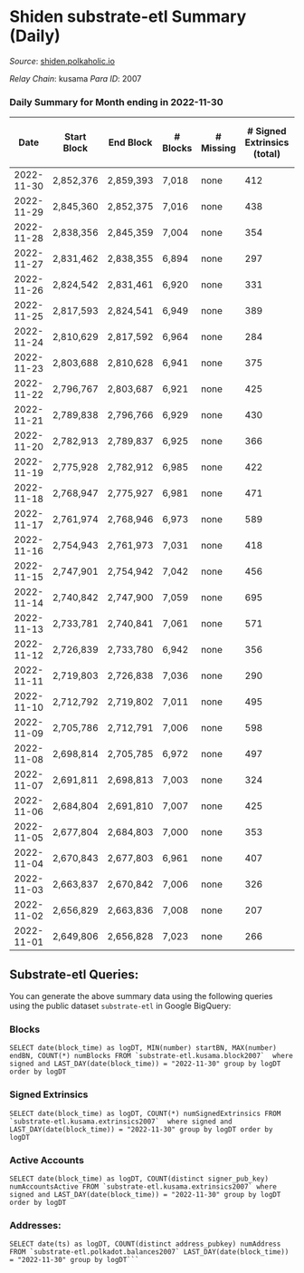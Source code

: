 # Shiden substrate-etl Summary (Daily)

_Source_: [shiden.polkaholic.io](https://shiden.polkaholic.io)

*Relay Chain*: kusama
*Para ID*: 2007



### Daily Summary for Month ending in 2022-11-30


| Date | Start Block | End Block | # Blocks | # Missing | # Signed Extrinsics (total) | # Active Accounts | # Addresses with Balances | # Events | # Transfers | # XCM Transfers In | # XCM Transfers Out |
| ---- | ----------- | --------- | -------- | --------- | --------------------------- | ----------------- | ------------------------- | -------- | ----------- | ------------------ | ------------------- |
| 2022-11-30 | 2,852,376 | 2,859,393 | 7,018 | none | 412 | 112 | 635,192 | 53,659 | 7,348 ($227,170) | 6 ($16.72) | 5 ($4.81) |
| 2022-11-29 | 2,845,360 | 2,852,375 | 7,016 | none | 438 | 104 | 635,149 | 56,882 | 7,314 ($172,627) | 5 ($3.48) | 5 ($12.71) |
| 2022-11-28 | 2,838,356 | 2,845,359 | 7,004 | none | 354 | 119 | 635,114 | 58,923 | 7,148 ($268,637) | 14 ($6.04) | 5 ($299.98) |
| 2022-11-27 | 2,831,462 | 2,838,355 | 6,894 | none | 297 | 98 | 635,084 | 52,552 | 6,998 ($158,607) | 2 ($208.71) | 1 ($0.80) |
| 2022-11-26 | 2,824,542 | 2,831,461 | 6,920 | none | 331 | 98 | 635,068 | 60,936 | 7,121 ($133,767) |   | 1 ($2.87) |
| 2022-11-25 | 2,817,593 | 2,824,541 | 6,949 | none | 389 | 116 |  | 57,904 | 7,337 ($302,966) | 2 ($0.028) | 2 ($0.28) |
| 2022-11-24 | 2,810,629 | 2,817,592 | 6,964 | none | 284 | 88 |  | 56,020 | 7,327 ($288,059) | 2 ($0.33) | 1 ($0.054) |
| 2022-11-23 | 2,803,688 | 2,810,628 | 6,941 | none | 375 | 121 | 634,989 | 68,927 | 7,691 ($143,971) | 3 ($5.34) | 1 ($0.025) |
| 2022-11-22 | 2,796,767 | 2,803,687 | 6,921 | none | 425 | 115 |  | 69,419 | 7,400 ($543,639) | 2 ($455.01) |   |
| 2022-11-21 | 2,789,838 | 2,796,766 | 6,929 | none | 430 | 103 |  | 82,316 | 7,636 ($147,684) | 2 ($121.85) | 1 ($14.17) |
| 2022-11-20 | 2,782,913 | 2,789,837 | 6,925 | none | 366 | 104 |  | 66,768 | 7,051 ($73,249.71) |   |   |
| 2022-11-19 | 2,775,928 | 2,782,912 | 6,985 | none | 422 | 115 | 634,871 | 63,380 | 7,282 ($338,742) | 1 ($48.31) |   |
| 2022-11-18 | 2,768,947 | 2,775,927 | 6,981 | none | 471 | 127 |  | 66,107 | 7,584 ($163,847) | 1 ($154.91) | 1 ($162.02) |
| 2022-11-17 | 2,761,974 | 2,768,946 | 6,973 | none | 589 | 119 |  | 66,199 | 7,733 ($711,210) |   | 3 ($572.09) |
| 2022-11-16 | 2,754,943 | 2,761,973 | 7,031 | none | 418 | 115 | 634,714 | 63,780 | 7,511 ($489,283) |   | 1 ($32.49) |
| 2022-11-15 | 2,747,901 | 2,754,942 | 7,042 | none | 456 | 134 |  | 64,796 | 7,481 ($374,626) | 1 ($0.13) | 2 ($38.87) |
| 2022-11-14 | 2,740,842 | 2,747,900 | 7,059 | none | 695 | 183 |  | 73,203 | 8,198 ($514,388) | 3 ($1,734.70) | 1 ($56.23) |
| 2022-11-13 | 2,733,781 | 2,740,841 | 7,061 | none | 571 | 156 | 634,446 | 68,207 | 7,689 ($262,933) |   | 1 ($126.63) |
| 2022-11-12 | 2,726,839 | 2,733,780 | 6,942 | none | 356 | 92 | 634,240 | 63,256 | 7,209 ($100,245) | 3 ($11.89) | 1 ($201.40) |
| 2022-11-11 | 2,719,803 | 2,726,838 | 7,036 | none | 290 | 94 |  | 64,454 | 8,091 ($311,002) | 5 ($0.26) | 4 ($174.08) |
| 2022-11-10 | 2,712,792 | 2,719,802 | 7,011 | none | 495 | 111 | 634,159 | 82,611 | 9,033 ($383,091) | 2 ($0.37) | 3 ($5.27) |
| 2022-11-09 | 2,705,786 | 2,712,791 | 7,006 | none | 598 | 107 |  | 91,844 | 9,354 ($684,412) |   | 3 ($693.61) |
| 2022-11-08 | 2,698,814 | 2,705,785 | 6,972 | none | 497 | 112 |  | 106,299 | 9,700 ($699,597) | 5 ($778.63) | 12 ($1,022.07) |
| 2022-11-07 | 2,691,811 | 2,698,813 | 7,003 | none | 324 | 112 |  | 77,312 | 8,087 ($403,725) | 2 ($479.86) | 3 ($458.01) |
| 2022-11-06 | 2,684,804 | 2,691,810 | 7,007 | none | 425 | 102 |  | 68,424 | 7,436 ($267,691) |   | 1 ($189.72) |
| 2022-11-05 | 2,677,804 | 2,684,803 | 7,000 | none | 353 | 110 | 634,005 | 78,499 | 7,534 ($237,045) | 2 ($358.09) | 3 ($329.38) |
| 2022-11-04 | 2,670,843 | 2,677,803 | 6,961 | none | 407 | 139 | 633,980 | 90,279 | 8,326 ($218,055) | 2 ($602.61) | 2 ($367.57) |
| 2022-11-03 | 2,663,837 | 2,670,842 | 7,006 | none | 326 | 141 |  | 89,720 | 9,481 ($231,631) | 1 ($311.01) | 1 ($269.69) |
| 2022-11-02 | 2,656,829 | 2,663,836 | 7,008 | none | 207 | 100 |  | 63,913 | 8,199 ($324,019) | 4 ($225.40) | 7 ($346.58) |
| 2022-11-01 | 2,649,806 | 2,656,828 | 7,023 | none | 266 | 108 | 633,913 | 68,829 | 7,970 ($164,865) | 3 ($531.67) | 2 ($4.24) |

## Substrate-etl Queries:
You can generate the above summary data using the following queries using the public dataset `substrate-etl` in Google BigQuery:


### Blocks
```
SELECT date(block_time) as logDT, MIN(number) startBN, MAX(number) endBN, COUNT(*) numBlocks FROM `substrate-etl.kusama.block2007`  where signed and LAST_DAY(date(block_time)) = "2022-11-30" group by logDT order by logDT
```


### Signed Extrinsics
```
SELECT date(block_time) as logDT, COUNT(*) numSignedExtrinsics FROM `substrate-etl.kusama.extrinsics2007`  where signed and LAST_DAY(date(block_time)) = "2022-11-30" group by logDT order by logDT
```


### Active Accounts
```
SELECT date(block_time) as logDT, COUNT(distinct signer_pub_key) numAccountsActive FROM `substrate-etl.kusama.extrinsics2007` where signed and LAST_DAY(date(block_time)) = "2022-11-30" group by logDT order by logDT
```


### Addresses:
```
SELECT date(ts) as logDT, COUNT(distinct address_pubkey) numAddress FROM `substrate-etl.polkadot.balances2007` LAST_DAY(date(block_time)) = "2022-11-30" group by logDT```

